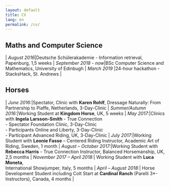 ```yaml
---
layout: default
title: CV
lang: en
permalink: /cv/
---
```


## Maths and Computer Science

| _August 2016_|Deutsche Schülerakademie - Information retrieval, Papenburg, 1,5 weeks
| _September 2018 - now_|BSc Computer Science and Mathematics, University of Edinbugh
| _March 2019_ |24-hour hackathon - StacksHack, St. Andrews |


## Horses

| _June 2016:_|Spectator, Clinic with **Karen Rohlf**, Dressage Naturally: From Partnership to Piaffe, Netherlands, 3-Day-Clinic
| _Summer/Autumn 2016:_|Working Student at **Kingdom Horse**, UK, 5 weeks
| _May 2017:_|Clinics with **Ingela Larsson-Smith** - True Connection <br/> - Spectator Foundation Clinic, 3-Day-Clinic <br/> - Participants Online and Liberty, 3-Day-Clinic <br/> - Participant Advanced Riding, UK, 3-Day-Clinic
| _July 2017:_|Working Student with **Leonie Fasse** – Centered Riding Instructor, Academic Art of Riding, Sweden, 1 month
| _August – October 2017:_|Working Student with **Rebecca Harris** - True Connection Instructor, Balanced Horsemanship, UK, 2,5 months
| _November 2017 – April 2018:_| Working Student with **Luca Moneta**, <br/> International Showjumper, Italy, 5 months
| _April – August 2018:_| Horse Development Student including Colt Start at **Cardinal Ranch** (Parelli 3*- Instructors), Canada, 4 months |
